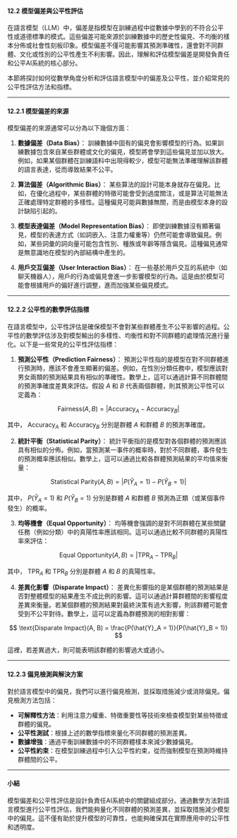 #### **12.2 模型偏差與公平性評估**

在語言模型（LLM）中，偏差是指模型在訓練過程中從數據中學到的不符合公平性或道德標準的模式。這些偏差可能來源於訓練數據中的歷史性偏見、不均衡的樣本分佈或社會性刻板印象。模型偏差不僅可能影響其預測準確性，還會對不同群體、文化或性別的公平性產生不利影響。因此，理解和評估模型偏差是開發負責任和公平AI系統的核心部分。

本節將探討如何從數學角度分析和評估語言模型中的偏差及公平性，並介紹常見的公平性評估方法和指標。

---

#### **12.2.1 模型偏差的來源**

模型偏差的來源通常可以分為以下幾個方面：

1. **數據偏差（Data Bias）**：
   訓練數據中固有的偏見會影響模型的行為。如果訓練數據包含來自某些群體或文化的偏見，模型將會學到這些偏見並加以放大。例如，如果某個群體在訓練語料中出現得較少，模型可能無法準確理解該群體的語言表達，從而導致結果不公平。

2. **算法偏差（Algorithmic Bias）**：
   某些算法的設計可能本身就存在偏見。比如，在優化過程中，某些群體的特徵可能會受到過度關注，或是算法可能無法正確處理特定群體的多樣性。這種偏見可能與數據無關，而是由模型本身的設計缺陷引起的。

3. **模型表達偏差（Model Representation Bias）**：
   即使訓練數據沒有顯著偏見，模型的表達方式（如詞嵌入、注意力權重等）仍然可能會導致偏見。例如，某些詞彙的詞向量可能包含性別、種族或年齡等隱含偏見。這種偏見通常是無意識地在模型的內部結構中產生的。

4. **用戶交互偏差（User Interaction Bias）**：
   在一些基於用戶交互的系統中（如聊天機器人），用戶的行為或偏見會進一步影響模型的行為。這是由於模型可能會根據用戶的偏好進行調整，進而加強某些偏見模式。

---

#### **12.2.2 公平性的數學評估指標**

在語言模型中，公平性評估是確保模型不會對某些群體產生不公平影響的過程。公平性的數學評估涉及對模型輸出的多樣性、均衡性和對不同群體的處理情況進行量化。以下是一些常見的公平性評估指標：

1. **預測公平性（Prediction Fairness）**：
   預測公平性指的是模型在對不同群體進行預測時，應該不會產生顯著的偏差。例如，在性別分類任務中，模型應該對男女兩類的預測結果具有相似的準確性。數學上，這可以通過計算不同群體間的預測準確度差異來評估。假設  $A$  和  $B$  代表兩個群體，則其預測公平性可以定義為：

$$
   \text{Fairness}(A, B) = \left| \text{Accuracy}_A - \text{Accuracy}_B \right|
$$

   其中， $\text{Accuracy}_A$  和  $\text{Accuracy}_B$  分別是群體  $A$  和群體  $B$  的預測準確度。

2. **統計平衡（Statistical Parity）**：
   統計平衡指的是模型對各個群體的預測應該具有相似的分佈。例如，當預測某一事件的概率時，對於不同群體，事件發生的預測概率應該相似。數學上，這可以通過比較各群體預測結果的平均值來衡量：

$$
   \text{Statistical Parity}(A, B) = \left| P(\hat{Y}_A = 1) - P(\hat{Y}_B = 1) \right|
$$

   其中， $P(\hat{Y}_A = 1)$  和  $P(\hat{Y}_B = 1)$  分別是群體  $A$  和群體  $B$  預測為正類（或某個事件發生）的概率。

3. **均等機會（Equal Opportunity）**：
   均等機會強調的是對不同群體在某些關鍵任務（例如分類）中的真陽性率應該相同。這可以通過比較不同群體的真陽性率來評估：

$$
   \text{Equal Opportunity}(A, B) = \left| \text{TPR}_A - \text{TPR}_B \right|
$$

   其中， $\text{TPR}_A$  和  $\text{TPR}_B$  分別是群體  $A$  和  $B$  的真陽性率。

4. **差異化影響（Disparate Impact）**：
   差異化影響指的是某個群體的預測結果是否對整體模型的結果產生不成比例的影響。這可以通過計算群體間的影響程度差異來衡量。若某個群體的預測結果對最終決策有過大影響，則該群體可能會受到不公平對待。數學上，這可以定義為群體預測的相對影響：

$$
   \text{Disparate Impact}(A, B) = \frac{P(\hat{Y}_A = 1)}{P(\hat{Y}_B = 1)}
$$

   這裡，若差異過大，則可能表明該群體的影響過大或過小。

---

#### **12.2.3 偏見檢測與解決方案**

對於語言模型中的偏見，我們可以進行偏見檢測，並採取措施減少或消除偏見。偏見檢測方法包括：

- **可解釋性方法**：利用注意力權重、特徵重要性等技術來檢查模型對某些特徵或群體的偏見。
- **公平性測試**：根據上述的數學指標來量化不同群體的預測差異。
- **數據增強**：通過平衡訓練數據中的不同群體樣本來減少數據偏見。
- **公平性約束**：在模型訓練過程中引入公平性約束，從而強制模型在預測時維持群體間的公平。

---

#### **小結**

模型偏差和公平性評估是設計負責任AI系統中的關鍵組成部分。通過數學方法對語言模型進行公平性評估，我們能夠量化不同群體的預測差異，並採取措施減少模型中的偏見。這不僅有助於提升模型的可靠性，也能夠確保其在實際應用中的公平性和透明度。